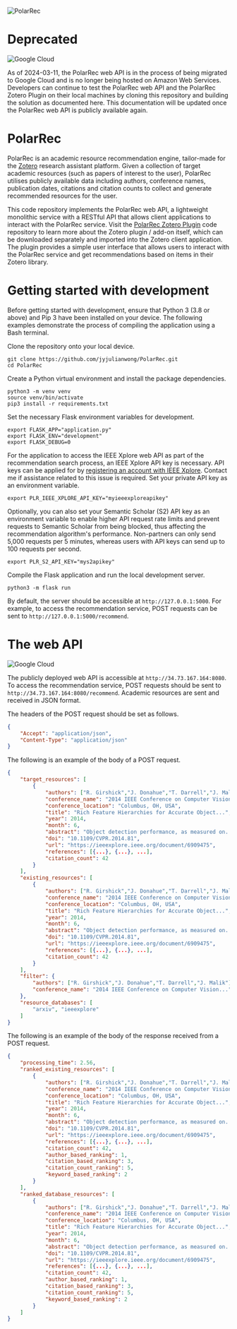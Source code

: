 ![PolarRec](static/favicon.ico)

# Deprecated

![Google Cloud](https://img.shields.io/badge/GoogleCloud-%234285F4.svg?logo=google-cloud&logoColor=white)

As of 2024-03-11, the PolarRec web API is in the process of being migrated to Google Cloud and is no longer being hosted on Amazon Web Services. Developers can continue to test the PolarRec web API and the PolarRec Zotero Plugin on their local machines by cloning this repository and building the solution as documented here. This documentation will be updated once the PolarRec web API is publicly available again.

# PolarRec

PolarRec is an academic resource recommendation engine, tailor-made for the [Zotero](https://www.zotero.org/) research assistant platform. Given a collection of target academic resources (such as papers of interest to the user), PolarRec utilises publicly available data including authors, conference names, publication dates, citations and citation counts to collect and generate recommended resources for the user.

This code repository implements the PolarRec web API, a lightweight monolithic service with a RESTful API that allows client applications to interact with the PolarRec service. Visit the [PolarRec Zotero Plugin](https://github.com/jyjulianwong/PolarRec-Zotero-Plugin) code repository to learn more about the Zotero plugin / add-on itself, which can be downloaded separately and imported into the Zotero client application. The plugin provides a simple user interface that allows users to interact with the PolarRec service and get recommendations based on items in their Zotero library. 

# Getting started with development

Before getting started with development, ensure that Python 3 (3.8 or above) and Pip 3 have been installed on your device. The following examples demonstrate the process of compiling the application using a Bash terminal.

Clone the repository onto your local device.
```shell
git clone https://github.com/jyjulianwong/PolarRec.git
cd PolarRec
```

Create a Python virtual environment and install the package dependencies.
```shell
python3 -m venv venv
source venv/bin/activate
pip3 install -r requirements.txt
```

Set the necessary Flask environment variables for development.
```shell
export FLASK_APP="application.py"
export FLASK_ENV="development"
export FLASK_DEBUG=0
```

For the application to access the IEEE Xplore web API as part of the recommendation search process, an IEEE Xplore API key is necessary. API keys can be applied for by [registering an account with IEEE Xplore](https://developer.ieee.org/member/register). Contact me if assistance related to this issue is required. Set your private API key as an environment variable.
```shell
export PLR_IEEE_XPLORE_API_KEY="myieeexploreapikey"
```

Optionally, you can also set your Semantic Scholar (S2) API key as an environment variable to enable higher API request rate limits and prevent requests to Semantic Scholar from being blocked, thus affecting the recommendation algorithm's performance. Non-partners can only send 5,000 requests per 5 minutes, whereas users with API keys can send up to 100 requests per second.
```shell
export PLR_S2_API_KEY="mys2apikey"
```

Compile the Flask application and run the local development server.
```shell
python3 -m flask run
```

By default, the server should be accessible at `http://127.0.0.1:5000`. For example, to access the recommendation service, POST requests can be sent to `http://127.0.0.1:5000/recommend`.

# The web API

![Google Cloud](https://img.shields.io/badge/GoogleCloud-%234285F4.svg?logo=google-cloud&logoColor=white)

The publicly deployed web API is accessible at `http://34.73.167.164:8080`. To access the recommendation service, POST requests should be sent to `http://34.73.167.164:8080/recommend`. Academic resources are sent and received in JSON format.

The headers of the POST request should be set as follows.
```json
{
    "Accept": "application/json",
    "Content-Type": "application/json"
}
```

The following is an example of the body of a POST request.
```json
{
    "target_resources": [
        {
            "authors": ["R. Girshick","J. Donahue","T. Darrell","J. Malik"],
            "conference_name": "2014 IEEE Conference on Computer Vision...",
            "conference_location": "Columbus, OH, USA",
            "title": "Rich Feature Hierarchies for Accurate Object...",
            "year": 2014,
            "month": 6,
            "abstract": "Object detection performance, as measured on...",
            "doi": "10.1109/CVPR.2014.81",
            "url": "https://ieeexplore.ieee.org/document/6909475",
            "references": [{...}, {...}, ...],
            "citation_count": 42
        }
    ],
    "existing_resources": [
        {
            "authors": ["R. Girshick","J. Donahue","T. Darrell","J. Malik"],
            "conference_name": "2014 IEEE Conference on Computer Vision...",
            "conference_location": "Columbus, OH, USA",
            "title": "Rich Feature Hierarchies for Accurate Object...",
            "year": 2014,
            "month": 6,
            "abstract": "Object detection performance, as measured on...",
            "doi": "10.1109/CVPR.2014.81",
            "url": "https://ieeexplore.ieee.org/document/6909475",
            "references": [{...}, {...}, ...],
            "citation_count": 42
        }
    ],
    "filter": {
        "authors": ["R. Girshick","J. Donahue","T. Darrell","J. Malik"],
        "conference_name": "2014 IEEE Conference on Computer Vision..."
    },
    "resource_databases": [
        "arxiv", "ieeexplore"
    ]
}
```

The following is an example of the body of the response received from a POST request.
```json
{
    "processing_time": 2.56,
    "ranked_existing_resources": [
        {
            "authors": ["R. Girshick","J. Donahue","T. Darrell","J. Malik"],
            "conference_name": "2014 IEEE Conference on Computer Vision...",
            "conference_location": "Columbus, OH, USA",
            "title": "Rich Feature Hierarchies for Accurate Object...",
            "year": 2014,
            "month": 6,
            "abstract": "Object detection performance, as measured on...",
            "doi": "10.1109/CVPR.2014.81",
            "url": "https://ieeexplore.ieee.org/document/6909475",
            "references": [{...}, {...}, ...],
            "citation_count": 42,
            "author_based_ranking": 1,
            "citation_based_ranking": 3,
            "citation_count_ranking": 5,
            "keyword_based_ranking": 2
        }
    ],
    "ranked_database_resources": [
        {
            "authors": ["R. Girshick","J. Donahue","T. Darrell","J. Malik"],
            "conference_name": "2014 IEEE Conference on Computer Vision...",
            "conference_location": "Columbus, OH, USA",
            "title": "Rich Feature Hierarchies for Accurate Object...",
            "year": 2014,
            "month": 6,
            "abstract": "Object detection performance, as measured on...",
            "doi": "10.1109/CVPR.2014.81",
            "url": "https://ieeexplore.ieee.org/document/6909475",
            "references": [{...}, {...}, ...],
            "citation_count": 42,
            "author_based_ranking": 1,
            "citation_based_ranking": 3,
            "citation_count_ranking": 5,
            "keyword_based_ranking": 2
        }
    ]
}
```
